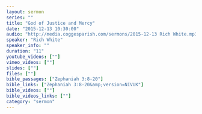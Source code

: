 ```yaml
---
layout: sermon
series: ""
title: "God of Justice and Mercy"
date: "2015-12-13 10:30:00"
audio: "http://media.coggesparish.com/sermons/2015-12-13 Rich White.mp3"
speaker: "Rich White"
speaker_info: ""
duration: "11"
youtube_videos: [""]
vimeo_videos: [""]
slides: [""]
files: [""]
bible_passages: ["Zephaniah 3:8-20"]
bible_links: ["Zephaniah 3:8-20&amp;version=NIVUK"]
bible_videos: [""]
bible_videos_links: [""]
category: "sermon"
---
```

